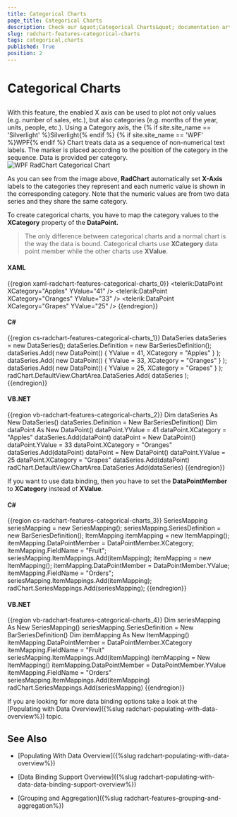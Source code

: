 ```yaml
---
title: Categorical Charts
page_title: Categorical Charts
description: Check our &quot;Categorical Charts&quot; documentation article for the RadChart {{ site.framework_name }} control.
slug: radchart-features-categorical-charts
tags: categorical,charts
published: True
position: 2
---
```


# Categorical Charts



## 

With this feature, the enabled X axis can be used to plot not only values (e.g. number of sales, etc.), but also categories (e.g. months of the year, units, people, etc.). Using a Category axis, the 
{% if site.site_name == 'Silverlight' %}Silverlight{% endif %}
{% if site.site_name == 'WPF' %}WPF{% endif %} Chart treats data as a sequence of non-numerical text labels. The marker is placed according to the position of the category in the sequence. Data is provided per category.
 
      ![WPF RadChart Categorical Chart](images/RadChart_Features_CategoricalCharts_01.PNG)

As you can see from the image above, __RadChart__ automatically set __X-Axis__ labels to the categories they represent and each numeric value is shown in the corresponding category. Note that the numeric values are from two data series and they share the same category.

To create categorical charts, you have to map the category values to the __XCategory__ property of the __DataPoint.__

>The only difference between categorical charts and a normal chart is the way the data is bound. Categorical charts use __XCategory__ data point member while the other charts use __XValue__.

#### __XAML__

{{region xaml-radchart-features-categorical-charts_0}}
	<telerik:DataPoint XCategory="Apples" YValue="41" />
	<telerik:DataPoint XCategory="Oranges" YValue="33" />
	<telerik:DataPoint XCategory="Grapes" YValue="25" />
{{endregion}}

#### __C#__

{{region cs-radchart-features-categorical-charts_1}}
	DataSeries dataSeries = new DataSeries();
	dataSeries.Definition = new BarSeriesDefinition();
	dataSeries.Add( new DataPoint() { YValue = 41, XCategory = "Apples" } );
	dataSeries.Add( new DataPoint() { YValue = 33, XCategory = "Oranges" } );
	dataSeries.Add( new DataPoint() { YValue = 25, XCategory = "Grapes" } );
	radChart.DefaultView.ChartArea.DataSeries.Add( dataSeries );
{{endregion}}

#### __VB.NET__

{{region vb-radchart-features-categorical-charts_2}}
	Dim dataSeries As New DataSeries()
	dataSeries.Definition = New BarSeriesDefinition()
	Dim dataPoint As New DataPoint()
	dataPoint.YValue = 41
	dataPoint.XCategory = "Apples"
	dataSeries.Add(dataPoint)
	dataPoint = New DataPoint()
	dataPoint.YValue = 33
	dataPoint.XCategory = "Oranges"
	dataSeries.Add(dataPoint)
	dataPoint = New DataPoint()
	dataPoint.YValue = 25
	dataPoint.XCategory = "Grapes"
	dataSeries.Add(dataPoint)
	radChart.DefaultView.ChartArea.DataSeries.Add(dataSeries)
{{endregion}}

If you want to use data binding, then you have to set the __DataPointMember__ to __XCategory__ instead of __XValue__.

#### __C#__

{{region cs-radchart-features-categorical-charts_3}}
	SeriesMapping seriesMapping = new SeriesMapping();
	seriesMapping.SeriesDefinition = new BarSeriesDefinition();
	ItemMapping itemMapping = new ItemMapping();
	itemMapping.DataPointMember = DataPointMember.XCategory;
	itemMapping.FieldName = "Fruit";
	seriesMapping.ItemMappings.Add(itemMapping);
	itemMapping = new ItemMapping();
	itemMapping.DataPointMember = DataPointMember.YValue;
	itemMapping.FieldName = "Orders";
	seriesMapping.ItemMappings.Add(itemMapping);
	radChart.SeriesMappings.Add(seriesMapping);
{{endregion}}

#### __VB.NET__

{{region vb-radchart-features-categorical-charts_4}}
	Dim seriesMapping As New SeriesMapping()
	seriesMapping.SeriesDefinition = New BarSeriesDefinition()
	Dim itemMapping As New ItemMapping()
	itemMapping.DataPointMember = DataPointMember.XCategory
	itemMapping.FieldName = "Fruit"
	seriesMapping.ItemMappings.Add(itemMapping)
	itemMapping = New ItemMapping()
	itemMapping.DataPointMember = DataPointMember.YValue
	itemMapping.FieldName = "Orders"
	seriesMapping.ItemMappings.Add(itemMapping)
	radChart.SeriesMappings.Add(seriesMapping)
{{endregion}}

If you are looking for more data binding options take a look at the [Populating with Data Overview]({%slug radchart-populating-with-data-overview%}) topic.

## See Also

 * [Populating With Data Overview]({%slug radchart-populating-with-data-overview%})

 * [Data Binding Support Overview]({%slug radchart-populating-with-data-data-binding-support-overview%})

 * [Grouping and Aggregation]({%slug radchart-features-grouping-and-aggregation%})
